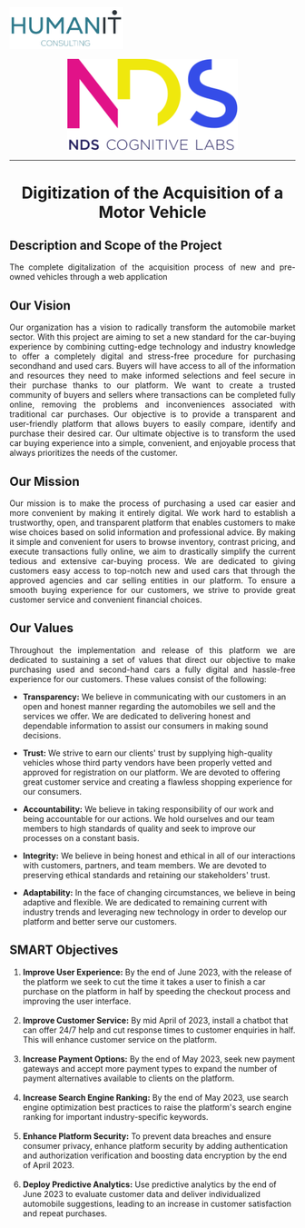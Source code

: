 <p align="left">
  <img src="Logos/humanIT.005.png" width="200" title="hover text">
</p>
<p align="center">
  <img src="Logos/NDS.svg" width="300" title="hover text">
</p>
<hr/>

<h1 align="center"> Digitization of the Acquisition of a Motor Vehicle </h1>

## Description and Scope of the Project 
<p align="justify"> 
The complete digitalization of the acquisition process of new and pre-owned vehicles through a web application
</p>
  
## Our Vision
<p align="justify"> 
Our organization has a vision to radically transform the automobile market sector. With this project are aiming to set a new standard for the car-buying experience by combining cutting-edge technology and industry knowledge to offer a completely digital and stress-free procedure for purchasing secondhand and used cars. Buyers will have access to all of the information and resources they need to make informed selections and feel secure in their purchase thanks to our platform. We want to create a trusted community of buyers and sellers where transactions can be completed fully online, removing the problems and inconveniences associated with traditional car purchases. Our objective is to provide a transparent and user-friendly platform that allows buyers to easily compare, identify and purchase their desired car. Our ultimate objective is to transform the used car buying experience into a simple, convenient, and enjoyable process that always prioritizes the needs of the customer.
</p>
  
## Our Mission
<p align="justify"> 
Our mission is to make the process of purchasing a used car easier and more convenient by making it entirely digital. We work hard to establish a trustworthy, open, and transparent platform that enables customers to make wise choices based on solid information and professional advice. By making it simple and convenient for users to browse inventory, contrast pricing, and execute transactions fully online, we aim to drastically simplify the current tedious and extensive car-buying process. We are dedicated to giving customers easy access to top-notch new and used cars that through the approved agencies and car selling entities in our platform. To ensure a smooth buying experience for our customers, we strive to provide great customer service and convenient financial choices.
</p>

## Our Values
<p align="justify"> 
Throughout the implementation and release of this platform we are dedicated to sustaining a set of values that direct our objective to make purchasing used and second-hand cars a fully digital and hassle-free experience for our customers. These values consist of the following:
</p>

* <b>Transparency:</b> We believe in communicating with our customers in an open and honest manner regarding the automobiles we sell and the services we offer. We are dedicated to delivering honest and dependable information to assist our consumers in making sound decisions.

* <b>Trust:</b> We strive to earn our clients' trust by supplying high-quality vehicles whose third party vendors have been properly vetted and approved for registration on our platform. We are devoted to offering great customer service and creating a flawless shopping experience for our consumers.

* <b>Accountability:</b> We believe in taking responsibility of our work and being accountable for our actions. We hold ourselves and our team members to high standards of quality and seek to improve our processes on a constant basis.

* <b>Integrity:</b> We believe in being honest and ethical in all of our interactions with customers, partners, and team members. We are devoted to preserving ethical standards and retaining our stakeholders' trust.

* <b>Adaptability:</b> In the face of changing circumstances, we believe in being adaptive and flexible. We are dedicated to remaining current with industry trends and leveraging new technology in order to develop our platform and better serve our customers.

## SMART Objectives
<ol>
  <li> <b>Improve User Experience:</b> By the end of June 2023, with the release of the platform we seek to cut the time it takes a user to finish a car purchase on the platform in half by speeding the checkout process and improving the user interface. </li> <br>
  <li> <b>Improve Customer Service:</b> By mid April of 2023, install a chatbot that can offer 24/7 help and cut response times to customer enquiries in half. This will enhance customer service on the platform. </li> <br>
  <li> <b>Increase Payment Options:</b> By the end of May 2023, seek new payment gateways and accept more payment types to expand the number of payment alternatives available to clients on the platform. </li> <br>
  <li> <b>Increase Search Engine Ranking:</b> By the end of May 2023, use search engine optimization best practices to raise the platform's search engine ranking for important industry-specific keywords. </li> <br>
  <li> <b>Enhance Platform Security:</b> To prevent data breaches and ensure consumer privacy, enhance platform security by adding authentication and authorization verification and boosting data encryption by the end of April 2023. </li> <br>
  <li> <b>Deploy Predictive Analytics:</b> Use predictive analytics by the end of June 2023 to evaluate customer data and deliver individualized automobile suggestions, leading to an increase in customer satisfaction and repeat purchases. </li> <br>
</ol>
